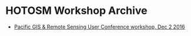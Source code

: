 # HOTOSM Workshop Archive

* [Pacific GIS & Remote Sensing User Conference workshop, Dec 2 2016](pacific-gisconference-2016/)

